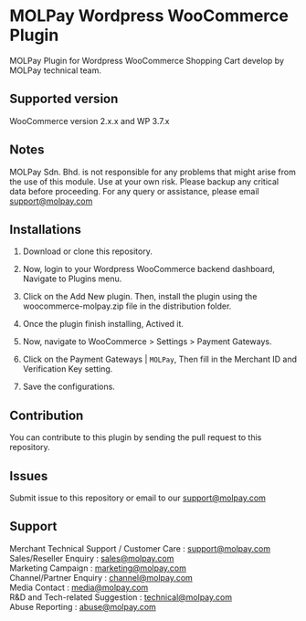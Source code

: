 MOLPay Wordpress WooCommerce Plugin
=====================

MOLPay Plugin for Wordpress WooCommerce Shopping Cart develop by MOLPay technical team.


Supported version
-----------------

WooCommerce version 2.x.x and WP 3.7.x


Notes
-----

MOLPay Sdn. Bhd. is not responsible for any problems that might arise from the use of this module. 
Use at your own risk. Please backup any critical data before proceeding. For any query or 
assistance, please email support@molpay.com 


Installations
-------------

1. Download or clone this repository.

2. Now, login to your Wordpress WooCommerce backend dashboard, Navigate to Plugins menu.

3. Click on the Add New plugin. Then, install the plugin using the woocommerce-molpay.zip file in the distribution folder.

4. Once the plugin finish installing, Actived it.

5. Now, navigate to WooCommerce > Settings > Payment Gateways.

6. Click on the Payment Gateways | `MOLPay`, Then fill in the Merchant ID and Verification Key setting.

7. Save the configurations.

Contribution
------------

You can contribute to this plugin by sending the pull request to this repository.


Issues
------------

Submit issue to this repository or email to our support@molpay.com


Support
-------

Merchant Technical Support / Customer Care : support@molpay.com <br>
Sales/Reseller Enquiry : sales@molpay.com <br>
Marketing Campaign : marketing@molpay.com <br>
Channel/Partner Enquiry : channel@molpay.com <br>
Media Contact : media@molpay.com <br>
R&D and Tech-related Suggestion : technical@molpay.com <br>
Abuse Reporting : abuse@molpay.com
